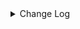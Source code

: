 <details><summary> Change Log </summary>

| Change | Commit | Version |
| --- | --- | --- |
|[Fix][Connector][TDEngine] TDEngine support NCHAR type (#8411)|https://github.com/apache/seatunnel/commit/88c92ae1b1|2.3.9|
|[Improve][dist]add shade check rule (#8136)|https://github.com/apache/seatunnel/commit/51ef800016|2.3.9|
|[Feature][Restapi] Allow metrics information to be associated to logical plan nodes (#7786)|https://github.com/apache/seatunnel/commit/6b7c53d03c|2.3.9|
|[Improve][Connector-V2] Close all ResultSet after used (#7389)|https://github.com/apache/seatunnel/commit/853e973212|2.3.8|
|[Fix][Connector-tdengine] Fix sql exception and concurrentmodifyexception when connect to taos and read data|https://github.com/apache/seatunnel/commit/a18fca8006|2.3.7|
|[Bugfix][TDengine] Fix the issue of losing the driver due to multiple calls to the submit job REST API #6581 (#6596)|https://github.com/apache/seatunnel/commit/470bb97434|2.3.5|
|[improve][connector-tdengine] support read bool column from tdengine (#6025)|https://github.com/apache/seatunnel/commit/af39235ee3|2.3.4|
|[Bugfix][TDengine] Fix the degree of multiple parallelism affects driver loading (#6020)|https://github.com/apache/seatunnel/commit/b6ebbd47b2|2.3.4|
|[Improve][Common] Introduce new error define rule (#5793)|https://github.com/apache/seatunnel/commit/9d1b2582b2|2.3.4|
|[Improve] Remove use `SeaTunnelSink::getConsumedType` method and mark it as deprecated (#5755)|https://github.com/apache/seatunnel/commit/8de7408100|2.3.4|
|[Improve][CheckStyle] Remove useless &#x27;SuppressWarnings&#x27; annotation of checkstyle. (#5260)|https://github.com/apache/seatunnel/commit/51c0d709ba|2.3.4|
|[Hotfix][Connector] Fixed TDengine connector using jdbc driver to cause loading error (#4598)|https://github.com/apache/seatunnel/commit/78f7989b81|2.3.2|
|[Improve][build] Give the maven module a human readable name (#4114)|https://github.com/apache/seatunnel/commit/d7cd601051|2.3.1|
|[Improve][Project] Code format with spotless plugin. (#4101)|https://github.com/apache/seatunnel/commit/a2ab166561|2.3.1|
|[Feature][Connector-V2] add tdengine source (#2832)|https://github.com/apache/seatunnel/commit/acf4d5b1b4|2.3.1|

</details>
